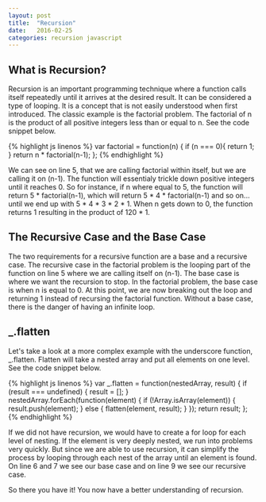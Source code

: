 ```yaml
---
layout: post
title:  "Recursion"
date:   2016-02-25
categories: recursion javascript
---
```


What is Recursion?
---
Recursion is an important programming technique where a function calls itself repeatedly until it arrives at the desired result. It can be considered a type of looping. It is a concept that is not easily understood when first introduced. The classic example is the factorial problem. The factorial of n is the product of all positive integers less than or equal to n. See the code snippet below.

{% highlight js linenos %}
var factorial = function(n) {
  if (n === 0){
  return 1;
  }
  return n * factorial(n-1);
};
{% endhighlight %}

We can see on line 5, that we are calling factorial within itself, but we are calling it on (n-1). The function will essentialy trickle down positive integers until it reaches 0. So for instance, if n where equal to 5, the function will return 5 * factorial(n-1), which will return 5 * 4 * factorial(n-1) and so on... until we end up with 5 * 4 * 3 * 2 * 1. When n gets down to 0, the function returns 1 resulting in the product of 120 * 1.

The Recursive Case and the Base Case
---
The two requirements for a recursive function are a base and a recursive case. The recursive case in the factorial problem is the looping part of the function on line 5 where we are calling itself on (n-1). The base case is where we want the recursion to stop. In the factorial problem, the base case is when n is equal to 0. At this point, we are now breaking out the loop and returning 1 instead of recursing the factorial function. Without a base case, there is the danger of having an infinite loop.

_.flatten
---
Let's take a look at a more complex example with the underscore function, _.flatten. Flatten will take a nested array and put all elements on one level. See the code snippet below.

{% highlight js linenos %}
var _.flatten = function(nestedArray, result) {
  if (result === undefined) {
    result = [];
  } 
  nestedArray.forEach(function(element) {
    if (!Array.isArray(element)) {
      result.push(element);
    } else {
      flatten(element, result);
    }
  });
  return result;
};
  {% endhighlight %}

If we did not have recursion, we would have to create a for loop for each level of nesting. If the element is very deeply nested, we run into problems very quickly. But since we are able to use recursion, it can simplify the process by looping through each nest of the array until an element is found. On line 6 and 7 we see our base case and on line 9 we see our recursive case. 

So there you have it! You now have a better understanding of recursion.